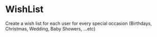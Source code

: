 # WishList
Create a wish list for each user for every special occasion (Birthdays, Christmas, Wedding, Baby Showers, ...etc)
